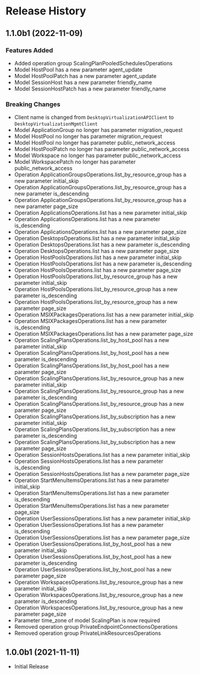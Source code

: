 # Release History

## 1.1.0b1 (2022-11-09)

### Features Added

  - Added operation group ScalingPlanPooledSchedulesOperations
  - Model HostPool has a new parameter agent_update
  - Model HostPoolPatch has a new parameter agent_update
  - Model SessionHost has a new parameter friendly_name
  - Model SessionHostPatch has a new parameter friendly_name

### Breaking Changes

  - Client name is changed from `DesktopVirtualizationAPIClient` to `DesktopVirtualizationMgmtClient`
  - Model ApplicationGroup no longer has parameter migration_request
  - Model HostPool no longer has parameter migration_request
  - Model HostPool no longer has parameter public_network_access
  - Model HostPoolPatch no longer has parameter public_network_access
  - Model Workspace no longer has parameter public_network_access
  - Model WorkspacePatch no longer has parameter public_network_access
  - Operation ApplicationGroupsOperations.list_by_resource_group has a new parameter initial_skip
  - Operation ApplicationGroupsOperations.list_by_resource_group has a new parameter is_descending
  - Operation ApplicationGroupsOperations.list_by_resource_group has a new parameter page_size
  - Operation ApplicationsOperations.list has a new parameter initial_skip
  - Operation ApplicationsOperations.list has a new parameter is_descending
  - Operation ApplicationsOperations.list has a new parameter page_size
  - Operation DesktopsOperations.list has a new parameter initial_skip
  - Operation DesktopsOperations.list has a new parameter is_descending
  - Operation DesktopsOperations.list has a new parameter page_size
  - Operation HostPoolsOperations.list has a new parameter initial_skip
  - Operation HostPoolsOperations.list has a new parameter is_descending
  - Operation HostPoolsOperations.list has a new parameter page_size
  - Operation HostPoolsOperations.list_by_resource_group has a new parameter initial_skip
  - Operation HostPoolsOperations.list_by_resource_group has a new parameter is_descending
  - Operation HostPoolsOperations.list_by_resource_group has a new parameter page_size
  - Operation MSIXPackagesOperations.list has a new parameter initial_skip
  - Operation MSIXPackagesOperations.list has a new parameter is_descending
  - Operation MSIXPackagesOperations.list has a new parameter page_size
  - Operation ScalingPlansOperations.list_by_host_pool has a new parameter initial_skip
  - Operation ScalingPlansOperations.list_by_host_pool has a new parameter is_descending
  - Operation ScalingPlansOperations.list_by_host_pool has a new parameter page_size
  - Operation ScalingPlansOperations.list_by_resource_group has a new parameter initial_skip
  - Operation ScalingPlansOperations.list_by_resource_group has a new parameter is_descending
  - Operation ScalingPlansOperations.list_by_resource_group has a new parameter page_size
  - Operation ScalingPlansOperations.list_by_subscription has a new parameter initial_skip
  - Operation ScalingPlansOperations.list_by_subscription has a new parameter is_descending
  - Operation ScalingPlansOperations.list_by_subscription has a new parameter page_size
  - Operation SessionHostsOperations.list has a new parameter initial_skip
  - Operation SessionHostsOperations.list has a new parameter is_descending
  - Operation SessionHostsOperations.list has a new parameter page_size
  - Operation StartMenuItemsOperations.list has a new parameter initial_skip
  - Operation StartMenuItemsOperations.list has a new parameter is_descending
  - Operation StartMenuItemsOperations.list has a new parameter page_size
  - Operation UserSessionsOperations.list has a new parameter initial_skip
  - Operation UserSessionsOperations.list has a new parameter is_descending
  - Operation UserSessionsOperations.list has a new parameter page_size
  - Operation UserSessionsOperations.list_by_host_pool has a new parameter initial_skip
  - Operation UserSessionsOperations.list_by_host_pool has a new parameter is_descending
  - Operation UserSessionsOperations.list_by_host_pool has a new parameter page_size
  - Operation WorkspacesOperations.list_by_resource_group has a new parameter initial_skip
  - Operation WorkspacesOperations.list_by_resource_group has a new parameter is_descending
  - Operation WorkspacesOperations.list_by_resource_group has a new parameter page_size
  - Parameter time_zone of model ScalingPlan is now required
  - Removed operation group PrivateEndpointConnectionsOperations
  - Removed operation group PrivateLinkResourcesOperations

## 1.0.0b1 (2021-11-11)

* Initial Release
